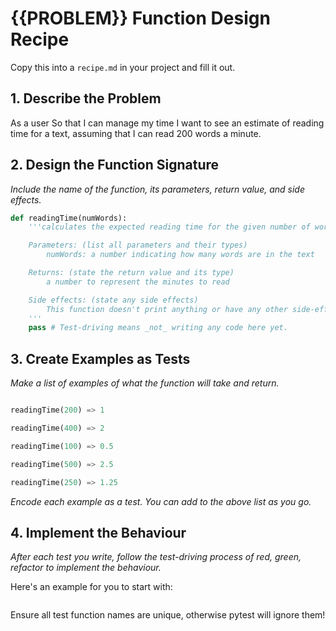 # {{PROBLEM}} Function Design Recipe

Copy this into a `recipe.md` in your project and fill it out.

## 1. Describe the Problem

As a user
So that I can manage my time
I want to see an estimate of reading time for a text, assuming that I can read 200 words a minute.

## 2. Design the Function Signature

_Include the name of the function, its parameters, return value, and side effects._

```python
def readingTime(numWords):
    '''calculates the expected reading time for the given number of words

    Parameters: (list all parameters and their types)
        numWords: a number indicating how many words are in the text

    Returns: (state the return value and its type)
        a number to represent the minutes to read

    Side effects: (state any side effects)
        This function doesn't print anything or have any other side-effects
    '''
    pass # Test-driving means _not_ writing any code here yet.
```

## 3. Create Examples as Tests

_Make a list of examples of what the function will take and return._

```python

readingTime(200) => 1

readingTime(400) => 2

readingTime(100) => 0.5

readingTime(500) => 2.5

readingTime(250) => 1.25

```

_Encode each example as a test. You can add to the above list as you go._

## 4. Implement the Behaviour

_After each test you write, follow the test-driving process of red, green, refactor to implement the behaviour._

Here's an example for you to start with:

```python


```

Ensure all test function names are unique, otherwise pytest will ignore them!